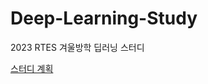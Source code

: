 # Deep-Learning-Study
2023 RTES 겨울방학 딥러닝 스터디 

[스터디 계획]([https://www.notion.so/skipper0527/RTES-b0931d4b0c284601a59696240a3ec09](https://www.notion.so/skipper0527/4e6a5dac876d475f8b5f537a048b029a)https://www.notion.so/skipper0527/4e6a5dac876d475f8b5f537a048b029a)
